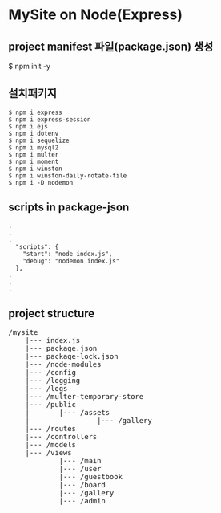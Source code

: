 # MySite on Node(Express)

## project manifest 파일(package.json) 생성
$ npm init -y

## 설치패키지
```
$ npm i express
$ npm i express-session
$ npm i ejs
$ npm i dotenv
$ npm i sequelize
$ npm i mysql2
$ npm i multer
$ npm i moment
$ npm i winston
$ npm i winston-daily-rotate-file
$ npm i -D nodemon
```

## scripts in package-json
```
.
.
.
  "scripts": {
    "start": "node index.js",
    "debug": "nodemon index.js"
  },
.
.
.
```

## project structure
<pre>
/mysite
    |--- index.js
    |--- package.json
    |--- package-lock.json
    |--- /node-modules
    |--- /config
    |--- /logging
    |--- /logs
    |--- /multer-temporary-store
    |--- /public
    |       |--- /assets
    |                |--- /gallery
    |--- /routes
    |--- /controllers
    |--- /models
    |--- /views
            |--- /main
            |--- /user
            |--- /guestbook
            |--- /board
            |--- /gallery
            |--- /admin
</pre>